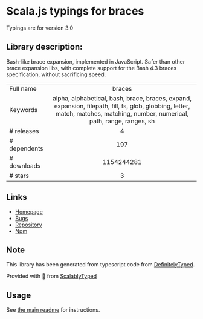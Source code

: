 
# Scala.js typings for braces

Typings are for version 3.0

## Library description:
Bash-like brace expansion, implemented in JavaScript. Safer than other brace expansion libs, with complete support for the Bash 4.3 braces specification, without sacrificing speed.

|                    |                 |
| ------------------ | :-------------: |
| Full name          | braces |
| Keywords           | alpha, alphabetical, bash, brace, braces, expand, expansion, filepath, fill, fs, glob, globbing, letter, match, matches, matching, number, numerical, path, range, ranges, sh |
| # releases         | 4 |
| # dependents       | 197 |
| # downloads        | 1154244281 |
| # stars            | 3 |

## Links
- [Homepage](https://github.com/micromatch/braces)
- [Bugs](https://github.com/micromatch/braces/issues)
- [Repository](https://github.com/micromatch/braces)
- [Npm](https://www.npmjs.com/package/braces)
    


## Note
This library has been generated from typescript code from [DefinitelyTyped](https://definitelytyped.org).

Provided with :purple_heart: from [ScalablyTyped](https://github.com/oyvindberg/ScalablyTyped)

## Usage
See [the main readme](../../readme.md) for instructions.


